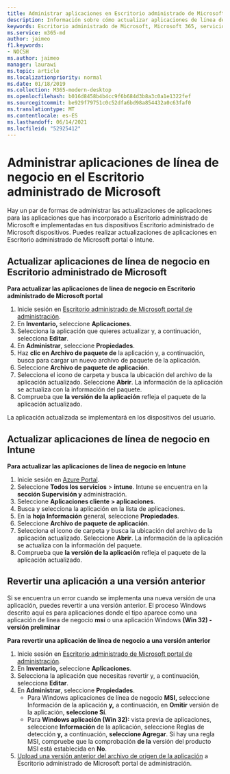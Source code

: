 ```yaml
---
title: Administrar aplicaciones en Escritorio administrado de Microsoft
description: Información sobre cómo actualizar aplicaciones de línea de negocio que se implementan en Escritorio administrado de Microsoft dispositivos
keywords: Escritorio administrado de Microsoft, Microsoft 365, servicio, documentación
ms.service: m365-md
author: jaimeo
f1.keywords:
- NOCSH
ms.author: jaimeo
manager: laurawi
ms.topic: article
ms.localizationpriority: normal
ms.date: 01/18/2019
ms.collection: M365-modern-desktop
ms.openlocfilehash: b016d8458b4b4cc9f6b684d3b8a3c0a1e1322fef
ms.sourcegitcommit: be929f79751c0c52dfa6bd98a854432a0c63faf0
ms.translationtype: MT
ms.contentlocale: es-ES
ms.lasthandoff: 06/14/2021
ms.locfileid: "52925412"
---
```

# <a name="manage-line-of-business-apps-in-microsoft-managed-desktop"></a>Administrar aplicaciones de línea de negocio en el Escritorio administrado de Microsoft

<!--Application management -->

Hay un par de formas de administrar las actualizaciones de aplicaciones para las aplicaciones que has incorporado a Escritorio administrado de Microsoft e implementadas en tus dispositivos Escritorio administrado de Microsoft dispositivos. Puedes realizar actualizaciones de aplicaciones en Escritorio administrado de Microsoft portal o Intune. 

<span id="update-app-mmd" />

## <a name="update-line-of-business-apps-in-microsoft-managed-desktop"></a>Actualizar aplicaciones de línea de negocio en Escritorio administrado de Microsoft

**Para actualizar las aplicaciones de línea de negocio en Escritorio administrado de Microsoft portal**
1. Inicie sesión en [Escritorio administrado de Microsoft portal de administración](https://aka.ms/mmdportal).
2. En **Inventario,** seleccione **Aplicaciones**.  
3. Selecciona la aplicación que quieres actualizar y, a continuación, selecciona **Editar**.
4. En **Administrar**, seleccione **Propiedades**. 
5. Haz **clic en Archivo de paquete de** la aplicación y, a continuación, busca para cargar un nuevo archivo de paquete de la aplicación.
6. Seleccione **Archivo de paquete de aplicación**.
7. Selecciona el icono de carpeta y busca la ubicación del archivo de la aplicación actualizado. Seleccione **Abrir**. La información de la aplicación se actualiza con la información del paquete.
8. Comprueba que **la versión de la aplicación** refleja el paquete de la aplicación actualizado. 

La aplicación actualizada se implementará en los dispositivos del usuario.

<span id="update-app-intune" />

## <a name="update-line-of-business-apps-in-intune"></a>Actualizar aplicaciones de línea de negocio en Intune

**Para actualizar las aplicaciones de línea de negocio en Intune**
1. Inicie sesión en [Azure Portal](https://portal.azure.com).
2. Seleccione **Todos los servicios**  >  **intune**. Intune se encuentra en la **sección Supervisión y** administración.
3. Seleccione **Aplicaciones cliente > aplicaciones**.
4. Busca y selecciona la aplicación en la lista de aplicaciones.
5. En la **hoja Información** general, seleccione **Propiedades**.
6. Seleccione **Archivo de paquete de aplicación**.
7. Selecciona el icono de carpeta y busca la ubicación del archivo de la aplicación actualizado. Seleccione **Abrir**. La información de la aplicación se actualiza con la información del paquete.
8. Comprueba que **la versión de la aplicación** refleja el paquete de la aplicación actualizado.

<span id="roll-back-app-mmd" />

## <a name="roll-back-an-app-to-a-previous-version"></a>Revertir una aplicación a una versión anterior

Si se encuentra un error cuando se implementa una nueva versión de una aplicación, puedes revertir a una versión anterior. El proceso Windows descrito aquí es para aplicaciones donde el tipo aparece como una aplicación de línea de negocio **msi** o una aplicación Windows **(Win 32) - versión preliminar**

**Para revertir una aplicación de línea de negocio a una versión anterior**

1. Inicie sesión en [Escritorio administrado de Microsoft portal de administración](https://aka.ms/mmdportal).
2. En **Inventario,** seleccione **Aplicaciones**.  
3. Selecciona la aplicación que necesitas revertir y, a continuación, selecciona **Editar**.
4. En **Administrar**, seleccione **Propiedades**. 
    - Para Windows aplicaciones de línea de negocio **MSI,** seleccione Información de la aplicación **y,** a continuación, en **Omitir** versión de la aplicación, **seleccione Sí**.
    - Para **Windows aplicación (Win 32):** vista previa de aplicaciones, seleccione **Información** de la aplicación, seleccione Reglas de detección **y,** a continuación, **seleccione Agregar**. 
    Si hay una regla MSI, compruebe que la comprobación **de la** versión del producto MSI está establecida en **No**.
5. [Upload una versión anterior del archivo de origen de la aplicación](../get-started/deploy-apps.md) a Escritorio administrado de Microsoft portal de administración.  


